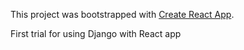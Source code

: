 This project was bootstrapped with [Create React App](https://github.com/facebook/create-react-app).

First trial for using Django with React app